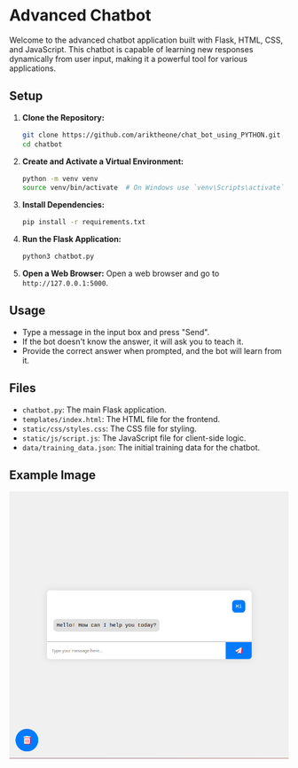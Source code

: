 # Advanced Chatbot

Welcome to the advanced chatbot application built with Flask, HTML, CSS, and JavaScript. This chatbot is capable of learning new responses dynamically from user input, making it a powerful tool for various applications.

## Setup

1. **Clone the Repository:**
    ```bash
    git clone https://github.com/ariktheone/chat_bot_using_PYTHON.git
    cd chatbot
    ```

2. **Create and Activate a Virtual Environment:**
    ```bash
    python -m venv venv
    source venv/bin/activate  # On Windows use `venv\Scripts\activate`
    ```

3. **Install Dependencies:**
    ```bash
    pip install -r requirements.txt
    ```

4. **Run the Flask Application:**
    ```bash
    python3 chatbot.py
    ```

5. **Open a Web Browser:**
    Open a web browser and go to `http://127.0.0.1:5000`.

## Usage

- Type a message in the input box and press "Send".
- If the bot doesn't know the answer, it will ask you to teach it.
- Provide the correct answer when prompted, and the bot will learn from it.

## Files

- `chatbot.py`: The main Flask application.
- `templates/index.html`: The HTML file for the frontend.
- `static/css/styles.css`: The CSS file for styling.
- `static/js/script.js`: The JavaScript file for client-side logic.
- `data/training_data.json`: The initial training data for the chatbot.

## Example Image

![Example Image](static/images/example.png)

